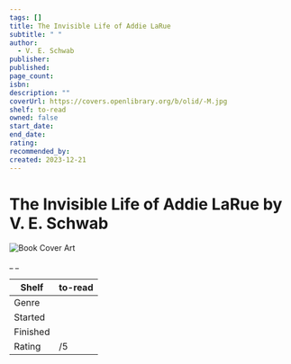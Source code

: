```yaml
---
tags: []
title: The Invisible Life of Addie LaRue
subtitle: " "
author:
  - V. E. Schwab
publisher:
published:
page_count:
isbn:
description: ""
coverUrl: https://covers.openlibrary.org/b/olid/-M.jpg
shelf: to-read
owned: false
start_date:
end_date:
rating:
recommended_by:
created: 2023-12-21
---
```


# The Invisible Life of Addie LaRue by V. E. Schwab

![Book Cover Art](https://covers.openlibrary.org/b/olid/-M.jpg)

_ _

| Shelf | to-read |
| --- | --- |
| Genre |  |
| Started |  |
| Finished |  |
| Rating | /5 |

